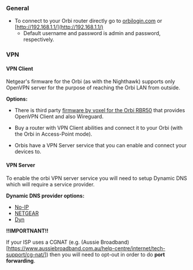 ### General

- To connect to your Orbi router directly go to [orbilogin.com](http://orbilogin.com) or [http://192.168.1.1/](http://192.168.1.1/)
    - Default username and password is admin and password, respectively.

### VPN

#### VPN Client

Netgear's firmware for the Orbi (as with the Nighthawk) supports only OpenVPN server for the purpose of reaching the Orbi LAN from outside.

**Options:**

- There is third party [firmware by voxel for the Orbi RBR50](http://www.voxel-firmware.com/Downloads/Voxel/html/orbi.html) that provides OpenVPN Client and also Wireguard.

- Buy a router with VPN Client abilities and connect it to your Orbi (with the Orbi in Access-Point mode).

- Orbis have a VPN Server service that you can enable and connect your devices to.

#### VPN Server

To enable the orbi VPN server service you will need to setup Dynamic DNS which will require a service provider.

**Dynamic DNS provider options:**

- [No-IP](https://www.noip.com/)
- [NETGEAR](https://www.netgear.com)
- [Dyn](https://www.dyn.com)

**!!IMPORTNANT!!**

If your ISP uses a CGNAT (e.g. (Aussie Broadband)[https://www.aussiebroadband.com.au/help-centre/internet/tech-support/cg-nat/]) then you will need to opt-out in order to do **port forwarding**.

